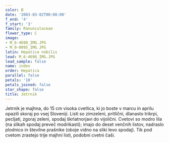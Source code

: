 ```yaml
---
color: B
date: '2003-03-02T00:00:00'
f_end: '4'
f_start: '3'
family: Ranunculaceae
flower_type: C
image:
- M_6-4698_IMG.JPG
- M_0-0095_IMG.JPG
latin: Hepatica nobilis
lead: M_6-4698_IMG.JPG
lead_sample: false
name: index
order: Hepatica
parallel: false
petals: '10'
petals_joined: false
star_shape: false
title: Jetrnik
---
```

Jetrnik je majhna, do 15 cm visoka cvetlica, ki jo boste v marcu in aprilu opazili skoraj po vsej Sloveniji. Listi so zimzeleni, pritlični, dlanasto trikrpi, pecljati, zgoraj zeleni, spodaj škrlatnorjavi do vijolični. Cvetovi so modro lila (na slikah spodaj preveč modrikasti); imajo do deset venčnih listov, nadraslo plodnico in številne prašnike (oboje vidno na sliki levo spodaj). Tik pod cvetom zrastejo trije majhni listi, podobni cvetni čaši.
